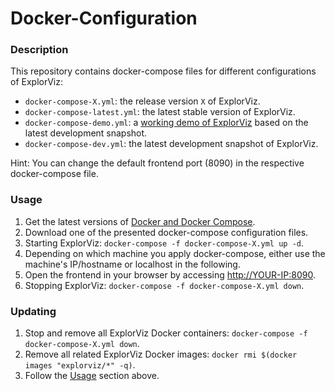 # Docker-Configuration
### Description
This repository contains docker-compose files for different configurations of ExplorViz:

- `docker-compose-X.yml`: the release version `X` of ExplorViz. 
- `docker-compose-latest.yml`: the latest stable version of ExplorViz. 
- `docker-compose-demo.yml`: a [working demo of ExplorViz](http://samoa.se.informatik.uni-kiel.de:8181/) based on the latest development snapshot.
- `docker-compose-dev.yml`: the latest development snapshot of ExplorViz.

Hint: You can change the default frontend port (8090) in the respective docker-compose file.

### Usage
1. Get the latest versions of [Docker and Docker Compose](https://www.docker.com/get-started).
2. Download one of the presented docker-compose configuration files.
3. Starting ExplorViz: `docker-compose -f docker-compose-X.yml up -d`.
4. Depending on which machine you apply docker-compose, either use the machine's IP/hostname or localhost in the following.
4. Open the frontend in your browser by accessing [http://YOUR-IP:8090](http://YOUR-IP:8090).
5. Stopping ExplorViz: `docker-compose -f docker-compose-X.yml down`. 

### Updating
1. Stop and remove all ExplorViz Docker containers: `docker-compose -f docker-compose-X.yml down`.
2. Remove all related ExplorViz Docker images: `docker rmi $(docker images "explorviz/*" -q)`.
3. Follow the [Usage](#usage) section above.
